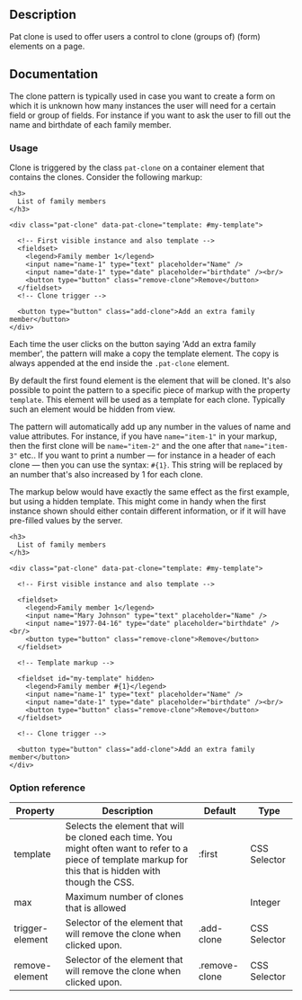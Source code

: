 ## Description

Pat clone is used to offer users a control to clone (groups of) (form) elements on a page.

## Documentation

The clone pattern is typically used in case you want to create a form on which it is unknown how many instances the user will need for a certain field or group of fields. For instance if you want to ask the user to fill out the name and birthdate of each family member.

### Usage

Clone is triggered by the class `pat-clone` on a container element that contains the clones. Consider the following markup:


    <h3>
      List of family members
    </h3>
    
    <div class="pat-clone" data-pat-clone="template: #my-template">

      <!-- First visible instance and also template -->
      <fieldset>
        <legend>Family member 1</legend>
        <input name="name-1" type="text" placeholder="Name" />
        <input name="date-1" type="date" placeholder="birthdate" /><br/>
        <button type="button" class="remove-clone">Remove</button>
      </fieldset>
      <!-- Clone trigger -->

      <button type="button" class="add-clone">Add an extra family member</button>
    </div>

Each time the user clicks on the button saying 'Add an extra family member', the pattern will make a copy the template element.
The copy is always appended at the end inside the `.pat-clone` element.

By default the first found element is the element that will be cloned. It's also possible to point the pattern to a specific piece of markup with the property `template`. This element will be used as a template for each clone. Typically such an element would be hidden from view. 

The pattern will automatically add up any number in the values of name and value attributes. For instance, if you have `name="item-1"` in your markup, then the first clone will be `name="item-2"` and the one after that `name="item-3"` etc.. If you want to print a number — for instance in a header of each clone — then you can use the syntax: `#{1}`. This string will be replaced by an number that's also increased by 1 for each clone. 

The markup below would have exactly the same effect as the first example, but using a hidden template. This might come in handy when the first instance shown should either contain different information, or if it will have pre-filled values by the server. 

    <h3>
      List of family members
    </h3>
    
    <div class="pat-clone" data-pat-clone="template: #my-template">

      <!-- First visible instance and also template -->

      <fieldset>
        <legend>Family member 1</legend>
        <input name="Mary Johnson" type="text" placeholder="Name" />
        <input name="1977-04-16" type="date" placeholder="birthdate" /><br/>
        <button type="button" class="remove-clone">Remove</button>
      </fieldset>

      <!-- Template markup -->

      <fieldset id="my-template" hidden>
        <legend>Family member #{1}</legend>
        <input name="name-1" type="text" placeholder="Name" />
        <input name="date-1" type="date" placeholder="birthdate" /><br/>
        <button type="button" class="remove-clone">Remove</button>
      </fieldset> 

      <!-- Clone trigger -->

      <button type="button" class="add-clone">Add an extra family member</button>
    </div>


### Option reference

| Property | Description | Default | Type |
|------|------|-----|------|
| template |Selects the element that will be cloned each time. You might often want to refer to a piece of template markup for this that is hidden with though the CSS. |:first | CSS Selector |
| max  |Maximum number of clones that is allowed | | Integer |
| trigger-element |Selector of the element that will remove the clone when clicked upon. | .add-clone | CSS Selector |
| remove-element |Selector of the element that will remove the clone when clicked upon. | .remove-clone | CSS Selector|
